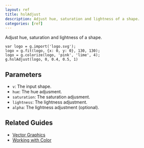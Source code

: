 ```yaml
---
layout: ref
title: hslAdjust
description: Adjust hue, saturation and lightness of a shape.
categories: [ref]
---
```

Adjust hue, saturation and lightness of a shape.

    var logo = g.import('logo.svg');
    logo = g.fit(logo, {x: 0, y: 0}, 130, 130);
    logo = g.colorize(logo, 'pink', 'lime', 4);
    g.hslAdjust(logo, 0, 0.4, 0.5, 1)

## Parameters
- `v`: The input shape.
- `hue`: The hue adjusment.
- `saturation`: The saturation adjusment.
- `lightness`: The lightness adjustment.
- `alpha`: The lightness adjustment (optional).

## Related Guides
- [Vector Graphics](/guide/vector.html)
- [Working with Color](/guide/color.html)